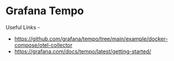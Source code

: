 # Grafana Tempo

Useful Links -

* https://github.com/grafana/tempo/tree/main/example/docker-compose/otel-collector
* https://grafana.com/docs/tempo/latest/getting-started/